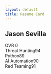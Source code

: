 ```yaml
---
layout: default
title: Resume Card
---
```


<div class="nba-card">
  <div class="header">
    <h2>Jason Sevilla</h2>
    <div class="ovr" data-ovr>OVR 0</div>
  </div>
  <div class="stats">
    <div class="stat"><span>Threat Hunting</span><span data-value>94</span></div>
    <div class="stat"><span>Python</span><span data-value>89</span></div>
    <div class="stat"><span>AI Automation</span><span data-value>90</span></div>
    <div class="stat"><span>Red Teaming</span><span data-value>91</span></div>
  </div>
</div>

<script>
  document.addEventListener("DOMContentLoaded", () => {
    const values = [...document.querySelectorAll('[data-value]')].map(e => +e.textContent);
    const avg = Math.round(values.reduce((a,b)=>a+b)/values.length);
    document.querySelector('[data-ovr]').textContent = 'OVR ' + avg;
  });
</script>

